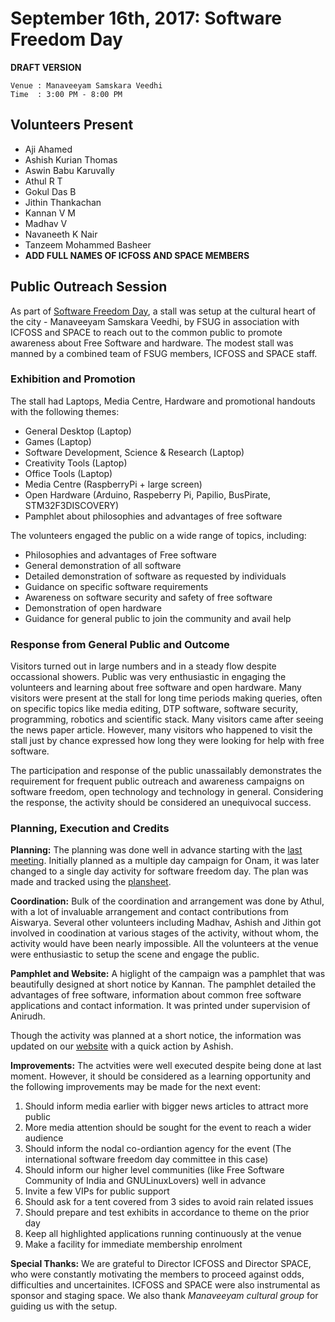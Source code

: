 September 16th, 2017: Software Freedom Day
==========================================

**DRAFT VERSION**

```
Venue : Manaveeyam Samskara Veedhi
Time  : 3:00 PM - 8:00 PM
```

## Volunteers Present
- Aji Ahamed
- Ashish Kurian Thomas
- Aswin Babu Karuvally
- Athul R T
- Gokul Das B
- Jithin Thankachan
- Kannan V M
- Madhav V
- Navaneeth K Nair
- Tanzeem Mohammed Basheer
- **ADD FULL NAMES OF ICFOSS AND SPACE MEMBERS** 

## Public Outreach Session 
As part of [Software Freedom Day](https://www.softwarefreedomday.org/), a stall
was setup at the cultural heart of the city - Manaveeyam Samskara Veedhi, by
FSUG in association with ICFOSS and SPACE to reach out to the common public to
promote awareness about Free Software and hardware. The modest stall was manned
by a combined team of FSUG members, ICFOSS and SPACE staff.

### Exhibition and Promotion
The stall had Laptops, Media Centre, Hardware and promotional handouts with the
following themes:

- General Desktop (Laptop)
- Games (Laptop)
- Software Development, Science & Research (Laptop)
- Creativity Tools (Laptop)
- Office Tools (Laptop)
- Media Centre (RaspberryPi + large screen)
- Open Hardware (Arduino, Raspeberry Pi, Papilio, BusPirate, STM32F3DISCOVERY)
- Pamphlet about philosophies and advantages of free software

The volunteers engaged the public on a wide range of topics, including:

- Philosophies and advantages of Free software
- General demonstration of all software
- Detailed demonstration of software as requested by individuals
- Guidance on specific software requirements
- Awareness on software security and safety of free software
- Demonstration of open hardware
- Guidance for general public to join the community and avail help

### Response from General Public and Outcome
Visitors turned out in large numbers and in a steady flow despite occassional
showers. Public was very enthusiastic in engaging the volunteers and learning
about free software and open hardware. Many visitors were present at the stall
for long time periods making queries, often on specific topics like media
editing, DTP software, software security, programming, robotics and scientific
stack. Many visitors came after seeing the news paper article. However, many
visitors who happened to visit the stall just by chance expressed how long they
were looking for help with free software.

The participation and response of the public unassailably demonstrates the
requirement for frequent public outreach and awareness campaigns on software
freedom, open technology and technology in general. Considering the response,
the activity should be considered an unequivocal success.

### Planning, Execution and Credits
**Planning:** The planning was done well in advance starting with the
[last meeting](proceedings/2017-08-27.md). Initially planned as a multiple day
campaign for Onam, it was later changed to a single day activity for software
freedom day. The plan was made and tracked using the
[plansheet](plansheets/2017-09-16.md).

**Coordination:** Bulk of the coordination and arrangement was done by Athul,
with a lot of invaluable arrangement and contact contributions from Aiswarya.
Several other volunteers including Madhav, Ashish and Jithin got involved in
coodination at various stages of the activity, without whom, the activity
would have been nearly impossible. All the volunteers at the venue were
enthusiastic to setup the scene and engage the public.

**Pamphlet and Website:** A higlight of the campaign was a pamphlet that was
beautifully designed at short notice by Kannan. The pamphlet detailed the
advantages of free software, information about common free software
applications and contact information. It was printed under supervision of
Anirudh.

Though the activity was planned at a short notice, the information was updated
on our [website](https://tvm.fsug.in/index.html) with a quick action by Ashish.

**Improvements:** The actvities were well executed despite being done at last
moment. However, it should be considered as a learning opportunity and the
following improvements may be made for the next event:

1. Should inform media earlier with bigger news articles to attract more public
2. More media attention should be sought for the event to reach a wider audience
3. Should inform the nodal co-ordiantion agency for the event
(The international software freedom day committee in this case)
4. Should inform our higher level communities (like Free Software Community of
India and GNULinuxLovers) well in advance
5. Invite a few VIPs for public support
6. Should ask for a tent covered from 3 sides to avoid rain related issues
7. Should prepare and test exhibits in accordance to theme on the prior day
8. Keep all highlighted applications running continuously at the venue
9. Make a facility for immediate membership enrolment 

**Special Thanks:** We are grateful to Director ICFOSS and Director SPACE, who
were constantly motivating the members to proceed against odds, difficulties and
uncertainites. ICFOSS and SPACE were also instrumental as sponsor and staging
space. We also thank *Manaveeyam cultural group* for guiding us with the setup.
